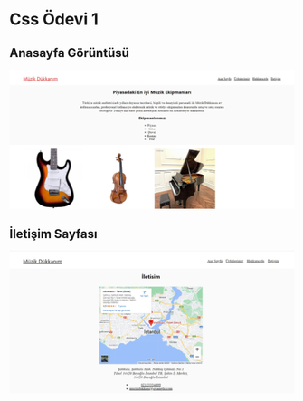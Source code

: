 # Css Ödevi 1

## Anasayfa Görüntüsü

![Anasayfa](https://github.com/yigitsarioglu/patikadev/blob/main/frontend/css_egitim/odev1/images/anasayfa.jpg "Anasayfa")

## İletişim Sayfası

![İletişim]( https://github.com/yigitsarioglu/patikadev/blob/main/frontend/css_egitim/odev1/images/iletisim.jpg "İletişim")
